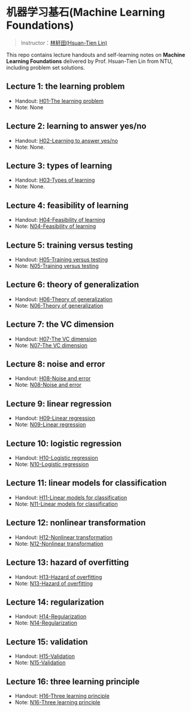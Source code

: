 # 机器学习基石(Machine Learning Foundations)

> Instructor：[林轩田(Hsuan-Tien Lin)](https://www.csie.ntu.edu.tw/~htlin)

 This repo contains lecture handouts and self-learning notes on **Machine Learning Foundations** delivered by Prof. Hsuan-Tien Lin from NTU, including problem set solutions.

## Lecture 1: the learning problem

* Handout: [H01-The learning problem](https://www.csie.ntu.edu.tw/~htlin/course/mlfound19fall/doc/01_handout.pdf)
* Note: None

## Lecture 2: learning to answer yes/no

* Handout: [H02-Learning to answer yes/no](https://www.csie.ntu.edu.tw/~htlin/course/mlfound19fall/doc/02_handout.pdf)
* Note: None.

## Lecture 3: types of learning

* Handout: [H03-Types of learning](https://www.csie.ntu.edu.tw/~htlin/course/mlfound19fall/doc/03_handout.pdf)
* Note: None.

## Lecture 4: feasibility of learning

* Handout: [H04-Feasibility of learning](https://www.csie.ntu.edu.tw/~htlin/course/mlfound19fall/doc/04_handout.pdf)
* Note: [N04-Feasibility of learning](https://github.com/LobbyBoy-Dray/NTU-Machine-Learning-Foundations/blob/master/Notes/04-Feasibility-of-Learning.pdf)

## Lecture 5: training versus testing

* Handout: [H05-Training versus testing](https://www.csie.ntu.edu.tw/~htlin/course/mlfound19fall/doc/05_handout.pdf)
* Note: [N05-Training versus testing]()

## Lecture 6: theory of generalization

* Handout: [H06-Theory of generalization](https://www.csie.ntu.edu.tw/~htlin/course/mlfound19fall/doc/06_handout.pdf)
* Note: [N06-Theory of generalization](https://github.com/LobbyBoy-Dray/NTU-Machine-Learning-Foundations/blob/master/Notes/06-Theory-of-Generalization.pdf)

## Lecture 7: the VC dimension	

* Handout: [H07-The VC dimension](https://www.csie.ntu.edu.tw/~htlin/course/mlfound19fall/doc/07_handout.pdf)
* Note: [N07-The VC dimension](https://github.com/LobbyBoy-Dray/NTU-Machine-Learning-Foundations/blob/master/Notes/07-The-VC-Dimension.pdf)

## Lecture 8: noise and error	

* Handout: [H08-Noise and error	](https://www.csie.ntu.edu.tw/~htlin/course/mlfound19fall/doc/08_handout.pdf)
* Note: [N08-Noise and error](https://github.com/LobbyBoy-Dray/NTU-Machine-Learning-Foundations/blob/master/Notes/08-Noise-and-Error.pdf)

## Lecture 9: linear regression

* Handout: [H09-Linear regression](https://www.csie.ntu.edu.tw/~htlin/course/mlfound19fall/doc/09_handout.pdf)
* Note: [N09-Linear regression](https://github.com/LobbyBoy-Dray/NTU-Machine-Learning-Foundations/blob/master/Notes/09-Linear-Regression.pdf)

## Lecture 10: logistic regression

* Handout: [H10-Logistic regression](https://www.csie.ntu.edu.tw/~htlin/course/mlfound19fall/doc/10_handout.pdf)
* Note: [N10-Logistic regression](https://github.com/LobbyBoy-Dray/NTU-Machine-Learning-Foundations/blob/master/Notes/10-Logistic-Regression.pdf)

## Lecture 11: linear models for classification

* Handout: [H11-Linear models for classification](https://www.csie.ntu.edu.tw/~htlin/course/mlfound19fall/doc/11_handout.pdf)
* Note: [N11-Linear models for classification](https://github.com/LobbyBoy-Dray/NTU-Machine-Learning-Foundations/blob/master/Notes/11-Linear-models-for-Classification.pdf)

## Lecture 12: nonlinear transformation

* Handout: [H12-Nonlinear transformation](https://www.csie.ntu.edu.tw/~htlin/course/mlfound19fall/doc/12_handout.pdf)
* Note: [N12-Nonlinear transformation](https://github.com/LobbyBoy-Dray/NTU-Machine-Learning-Foundations/blob/master/Notes/12-Nonlinear-Transformation.pdf)

## Lecture 13: hazard of overfitting	

* Handout: [H13-Hazard of overfitting](https://www.csie.ntu.edu.tw/~htlin/course/mlfound19fall/doc/13_handout.pdf)
* Note: [N13-Hazard of overfitting](https://github.com/LobbyBoy-Dray/NTU-Machine-Learning-Foundations/blob/master/Notes/13-Hazard-of-overfitting.pdf)

## Lecture 14: regularization

* Handout: [H14-Regularization](https://www.csie.ntu.edu.tw/~htlin/course/mlfound19fall/doc/14_handout.pdf)
* Note: [N14-Regularization](https://github.com/LobbyBoy-Dray/NTU-Machine-Learning-Foundations/blob/master/Notes/14-Regularization.pdf)

## Lecture 15: validation

* Handout: [H15-Validation](https://www.csie.ntu.edu.tw/~htlin/course/mlfound19fall/doc/15_handout.pdf)
* Note: [N15-Validation](https://github.com/LobbyBoy-Dray/NTU-Machine-Learning-Foundations/blob/master/Notes/15-Validation.pdf)

## Lecture 16: three learning principle

* Handout: [H16-Three learning principle](https://www.csie.ntu.edu.tw/~htlin/course/mlfound19fall/doc/16_handout.pdf)
* Note: [N16-Three learning principle](https://github.com/LobbyBoy-Dray/NTU-Machine-Learning-Foundations/blob/master/Notes/16-Three-Learning-Principles.pdf)

